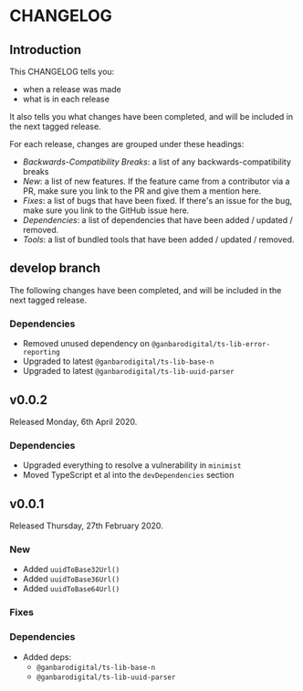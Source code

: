 # CHANGELOG

## Introduction

This CHANGELOG tells you:

* when a release was made
* what is in each release

It also tells you what changes have been completed, and will be included in the next tagged release.

For each release, changes are grouped under these headings:

* _Backwards-Compatibility Breaks_: a list of any backwards-compatibility breaks
* _New_: a list of new features. If the feature came from a contributor via a PR, make sure you link to the PR and give them a mention here.
* _Fixes_: a list of bugs that have been fixed. If there's an issue for the bug, make sure you link to the GitHub issue here.
* _Dependencies_: a list of dependencies that have been added / updated / removed.
* _Tools_: a list of bundled tools that have been added / updated / removed.

## develop branch

The following changes have been completed, and will be included in the next tagged release.

### Dependencies

* Removed unused dependency on `@ganbarodigital/ts-lib-error-reporting`
* Upgraded to latest `@ganbarodigital/ts-lib-base-n`
* Upgraded to latest `@ganbarodigital/ts-lib-uuid-parser`

## v0.0.2

Released Monday, 6th April 2020.

### Dependencies

* Upgraded everything to resolve a vulnerability in `minimist`
* Moved TypeScript et al into the `devDependencies` section

## v0.0.1

Released Thursday, 27th February 2020.

### New

* Added `uuidToBase32Url()`
* Added `uuidToBase36Url()`
* Added `uuidToBase64Url()`

### Fixes

### Dependencies

* Added deps:
  - `@ganbarodigital/ts-lib-base-n`
  - `@ganbarodigital/ts-lib-uuid-parser`
